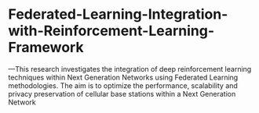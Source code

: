 # Federated-Learning-Integration-with-Reinforcement-Learning-Framework
—This research investigates the integration of deep  reinforcement learning techniques within Next Generation  Networks using Federated Learning methodologies. The aim is  to optimize the performance, scalability and privacy  preservation of cellular base stations within a Next Generation  Network
